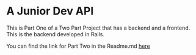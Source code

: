 # A Junior Dev API

This is Part One of a Two Part Project that has a backend and a frontend. This is the backend developed in Rails.

You can find the link for Part Two in the Readme.md [here](https://github.com/SeeYouSpaceCowboy/a-junior-dev.git)
